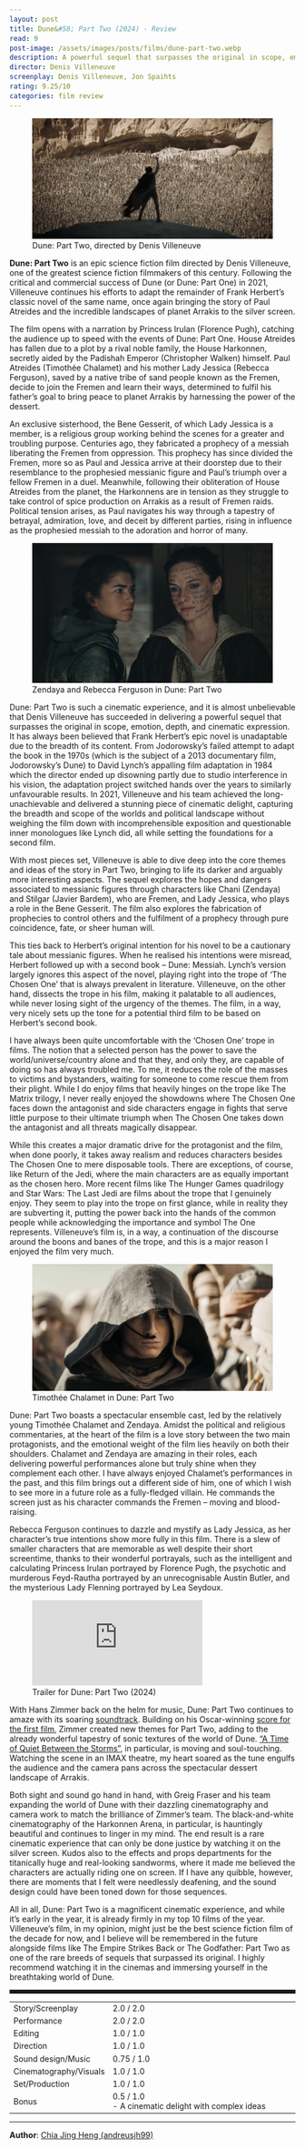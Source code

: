 ```yaml
---
layout: post
title: Dune&#58; Part Two (2024) - Review
read: 9
post-image: /assets/images/posts/films/dune-part-two.webp
description: A powerful sequel that surpasses the original in scope, emotion, depth, and cinematic expression
director: Denis Villeneuve
screenplay: Denis Villeneuve, Jon Spaihts
rating: 9.25/10
categories: film review
---
```


<figure class="film">
  <img src="/assets/images/posts/films/dune-part-two.webp" alt="Dune:Part Two movie still">
  <figcaption><i class="fa-solid fa-film"></i> Dune: Part Two, directed by Denis Villeneuve</figcaption>
</figure>

**Dune: Part Two** is an epic science fiction film directed by Denis Villeneuve, one of the greatest science fiction filmmakers of this century. Following the critical and commercial success of Dune (or Dune: Part One) in 2021, Villeneuve continues his efforts to adapt the remainder of Frank Herbert’s classic novel of the same name, once again bringing the story of Paul Atreides and the incredible landscapes of planet Arrakis to the silver screen.

The film opens with a narration by Princess Irulan (Florence Pugh), catching the audience up to speed with the events of Dune: Part One. House Atreides has fallen due to a plot by a rival noble family, the House Harkonnen, secretly aided by the Padishah Emperor (Christopher Walken) himself. Paul Atreides (Timothée Chalamet) and his mother Lady Jessica (Rebecca Ferguson), saved by a native tribe of sand people known as the Fremen, decide to join the Fremen and learn their ways, determined to fulfil his father’s goal to bring peace to planet Arrakis by harnessing the power of the dessert.

An exclusive sisterhood, the Bene Gesserit, of which Lady Jessica is a member, is a religious group working behind the scenes for a greater and troubling purpose. Centuries ago, they fabricated a prophecy of a messiah liberating the Fremen from oppression. This prophecy has since divided the Fremen, more so as Paul and Jessica arrive at their doorstep due to their resemblance to the prophesied messianic figure and Paul’s triumph over a fellow Fremen in a duel. Meanwhile, following their obliteration of House Atreides from the planet, the Harkonnens are in tension as they struggle to take control of spice production on Arrakis as a result of Fremen raids. Political tension arises, as Paul navigates his way through a tapestry of betrayal, admiration, love, and deceit by different parties, rising in influence as the prophesied messiah to the adoration and horror of many.

<figure class="film">
  <img src="/assets/images/posts/films/dune-part-two_2.webp" alt="Dune: Part Two movie still">
  <figcaption><i class="fa-solid fa-film"></i> Zendaya and Rebecca Ferguson in Dune: Part Two</figcaption>
</figure>

Dune: Part Two is such a cinematic experience, and it is almost unbelievable that Denis Villeneuve has succeeded in delivering a powerful sequel that surpasses the original in scope, emotion, depth, and cinematic expression. It has always been believed that Frank Herbert’s epic novel is unadaptable due to the breadth of its content. From Jodorowsky’s failed attempt to adapt the book in the 1970s (which is the subject of a 2013 documentary film, Jodorowsky’s Dune) to David Lynch’s appalling film adaptation in 1984 which the director ended up disowning partly due to studio interference in his vision, the adaptation project switched hands over the years to similarly unfavourable results. In 2021, Villeneuve and his team achieved the long-unachievable and delivered a stunning piece of cinematic delight, capturing the breadth and scope of the worlds and political landscape without weighing the film down with incomprehensible exposition and questionable inner monologues like Lynch did, all while setting the foundations for a second film.

With most pieces set, Villeneuve is able to dive deep into the core themes and ideas of the story in Part Two, bringing to life its darker and arguably more interesting aspects. The sequel explores the hopes and dangers associated to messianic figures through characters like Chani (Zendaya) and Stilgar (Javier Bardem), who are Fremen, and Lady Jessica, who plays a role in the Bene Gesserit. The film also explores the fabrication of prophecies to control others and the fulfilment of a prophecy through pure coincidence, fate, or sheer human will. 

This ties back to Herbert’s original intention for his novel to be a cautionary tale about messianic figures. When he realised his intentions were misread, Herbert followed up with a second book – Dune: Messiah. Lynch’s version largely ignores this aspect of the novel, playing right into the trope of ‘The Chosen One’ that is always prevalent in literature. Villeneuve, on the other hand, dissects the trope in his film, making it palatable to all audiences, while never losing sight of the urgency of the themes. The film, in a way, very nicely sets up the tone for a potential third film to be based on Herbert’s second book.

I have always been quite uncomfortable with the ‘Chosen One’ trope in films. The notion that a selected person has the power to save the world/universe/country alone and that they, and only they, are capable of doing so has always troubled me. To me, it reduces the role of the masses to victims and bystanders, waiting for someone to come rescue them from their plight. While I do enjoy films that heavily hinges on the trope like The Matrix trilogy, I never really enjoyed the showdowns where The Chosen One faces down the antagonist and side characters engage in fights that serve little purpose to their ultimate triumph when The Chosen One takes down the antagonist and all threats magically disappear. 

While this creates a major dramatic drive for the protagonist and the film, when done poorly, it takes away realism and reduces characters besides The Chosen One to mere disposable tools. There are exceptions, of course, like Return of the Jedi, where the main characters are as equally important as the chosen hero. More recent films like The Hunger Games quadrilogy and Star Wars: The Last Jedi are films about the trope that I genuinely enjoy. They seem to play into the trope on first glance, while in reality they are subverting it, putting the power back into the hands of the common people while acknowledging the importance and symbol The One represents. Villeneuve’s film is, in a way, a continuation of the discourse around the boons and banes of the trope, and this is a major reason I enjoyed the film very much.

<figure class="film">
  <img src="/assets/images/posts/films/dune-part-two_3.webp" alt="Dune: Part Two movie still">
  <figcaption><i class="fa-solid fa-film"></i> Timothée Chalamet in Dune: Part Two</figcaption>
</figure>

Dune: Part Two boasts a spectacular ensemble cast, led by the relatively young Timothée Chalamet and Zendaya. Amidst the political and religious commentaries, at the heart of the film is a love story between the two main protagonists, and the emotional weight of the film lies heavily on both their shoulders. Chalamet and Zendaya are amazing in their roles, each delivering powerful performances alone but truly shine when they complement each other. I have always enjoyed Chalamet’s performances in the past, and this film brings out a different side of him, one of which I wish to see more in a future role as a fully-fledged villain. He commands the screen just as his character commands the Fremen – moving and blood-raising. 

Rebecca Ferguson continues to dazzle and mystify as Lady Jessica, as her character’s true intentions show more fully in this film. There is a slew of smaller characters that are memorable as well despite their short screentime, thanks to their wonderful portrayals, such as the intelligent and calculating Princess Irulan portrayed by Florence Pugh, the psychotic and murderous Feyd-Rautha portrayed by an unrecognisable Austin Butler, and the mysterious Lady Flenning portrayed by Lea Seydoux.

<div class="film-trailer">
<figure>
  <iframe src="https://www.youtube.com/embed/Way9Dexny3w" title="YouTube video player" frameborder="0" allow="accelerometer; autoplay; clipboard-write; encrypted-media; gyroscope; picture-in-picture; web-share" allowfullscreen></iframe>
  <figcaption><i class="fa-brands fa-youtube"></i> Trailer for Dune: Part Two (2024)</figcaption>
</figure>
</div>


With Hans Zimmer back on the helm for music, Dune: Part Two continues to amaze with its soaring <a href="https://open.spotify.com/album/1PeYjDmxcRNvxLd5mGHuCC?si=k3Pn1cgyRnOZUMUyg_2o1A" target="_blank">soundtrack</a>. Building on his Oscar-winning <a href="https://open.spotify.com/album/56k8ay5oE5apR61WIeE4wQ?si=a64CoBclRvSLVwWbSYNYoA" target="_blank">score for the first film</a>, Zimmer created new themes for Part Two, adding to the already wonderful tapestry of sonic textures of the world of Dune. <a href="https://open.spotify.com/track/7lG5m4JN0exualOkghSNXq?si=77b7a9c9410f40b4" target="_blank">“A Time of Quiet Between the Storms”</a>, in particular, is moving and soul-touching. Watching the scene in an IMAX theatre, my heart soared as the tune engulfs the audience and the camera pans across the spectacular dessert landscape of Arrakis. 

Both sight and sound go hand in hand, with Greig Fraser and his team expanding the world of Dune with their dazzling cinematography and camera work to match the brilliance of Zimmer’s team. The black-and-white cinematography of the Harkonnen Arena, in particular, is hauntingly beautiful and continues to linger in my mind. The end result is a rare cinematic experience that can only be done justice by watching it on the silver screen. Kudos also to the effects and props departments for the titanically huge and real-looking sandworms, where it made me believed the characters are actually riding one on screen. If I have any quibble, however, there are moments that I felt were needlessly deafening, and the sound design could have been toned down for those sequences.

All in all, Dune: Part Two is a magnificent cinematic experience, and while it’s early in the year, it is already firmly in my top 10 films of the year. Villeneuve’s film, in my opinion, might just be the best science fiction film of the decade for now, and I believe will be remembered in the future alongside films like The Empire Strikes Back or The Godfather: Part Two as one of the rare breeds of sequels that surpassed its original. I highly recommend watching it in the cinemas and immersing yourself in the breathtaking world of Dune.

<hr style="border-style: dashed">

<table class="table table-sm table-striped table-hover">
  <colgroup>
    <col style="width: 30%;">
    <col style="width: 70%;">
  </colgroup>

  <tbody>
    <tr>
      <td>Story/Screenplay</td>
      <td>2.0 / 2.0</td>
    </tr>
    <tr>
      <td>Performance</td>
      <td>2.0 / 2.0</td>
    </tr>
    <tr>
      <td>Editing</td>
      <td>1.0 / 1.0</td>
    </tr>
    <tr>
      <td>Direction</td>
      <td>1.0 / 1.0</td>
    </tr>
    <tr>
      <td>Sound design/Music</td>
      <td>0.75 / 1.0</td>
    </tr>
    <tr>
      <td>Cinematography/Visuals</td>
      <td>1.0 / 1.0</td>
    </tr>
    <tr>
      <td>Set/Production</td>
      <td>1.0 / 1.0</td>
    </tr>
    <tr>
      <td>Bonus</td>
      <td>0.5 / 1.0 <br>- A cinematic delight with complex ideas</td>
    </tr>
  </tbody>
</table>

---

**Author**: <a href="https://github.com/andreusjh99" target="_blank">Chia Jing Heng (andreusjh99)</a>